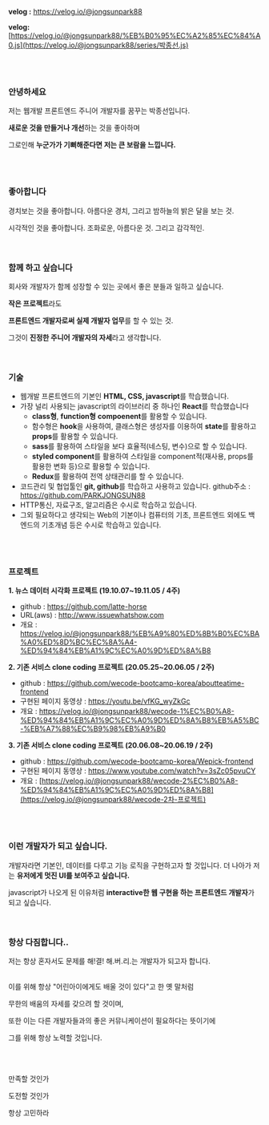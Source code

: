 **velog :** https://velog.io/@jongsunpark88

**velog:** [https://velog.io/@jongsunpark88/%EB%B0%95%EC%A2%85%EC%84%A0.js](https://velog.io/@jongsunpark88/series/박종선.js) 

<br>
<br>

### 안녕하세요

저는 웹개발 프론트엔드 주니어 개발자를 꿈꾸는 박종선입니다.

**새로운 것을 만들거나 개선**하는 것을 좋아하며 

그로인해 **누군가가 기뻐해준다면 저는 큰 보람을 느낍니다.**

<br>
<br>

### 좋아합니다

경치보는 것을 좋아합니다. 아름다운 경치, 그리고 밤하늘의 밝은 달을 보는 것.

시각적인 것을 좋아합니다. 조화로운, 아름다운 것. 그리고 감각적인.
<br>
<br>
<br>
### 함께 하고 싶습니다

회사와 개발자가 함께 성장할 수 있는 곳에서 좋은 분들과 일하고 싶습니다.

**작은 프로젝트**라도 

**프론트엔드 개발자로써 실제 개발자 업무**를 할 수 있는 것.

그것이 **진정한 주니어 개발자의 자세**라고 생각합니다.
<br>
<br>
<br>
### 기술
- 웹개발 프론트엔드의 기본인 **HTML, CSS, javascript**를 학습했습니다.
- 가장 널리 사용되는 javascript의 라이브러리 중 하나인 **React**를 학습했습니다
   - **class형**, **function형** **compoenent**를 활용할 수 있습니다.
   - 함수형은 **hook**을 사용하여, 클래스형은 생성자를 이용하여 **state**를 활용하고 **props**를 활용할 수 있습니다.
   - **sass**를 활용하여 스타일을 보다 효율적(네스팅, 변수)으로 할 수 있습니다.
   - **styled component**를 활용하여 스타일을 component적(재사용, props를 활용한 변화 등)으로 활용할 수 있습니다.
   - **Redux**를 활용하여 전역 상태관리를 할 수 있습니다.
- 코드관리 및 협업툴인 **git, github**를 학습하고 사용하고 있습니다.
github주소 : https://github.com/PARKJONGSUN88
- HTTP통신, 자료구조, 알고리즘은 수시로 학습하고 있습니다.
- 그외 필요하다고 생각되는 Web의 기본이나 컴퓨터의 기초, 프론트엔드 외에도 백엔드의 기초개념 등은 수시로 학습하고 있습니다.
<br>
<br>

### 프로젝트
**1. 뉴스 데이터 시각화 프로젝트 (19.10.07~19.11.05 / 4주)** 
- github : https://github.com/latte-horse
- URL(aws) : http://www.issuewhatshow.com
- 개요 : https://velog.io/@jongsunpark88/%EB%A9%80%ED%8B%B0%EC%BA%A0%ED%8D%BC%EC%8A%A4-%ED%94%84%EB%A1%9C%EC%A0%9D%ED%8A%B8

**2. 기존 서비스 clone coding 프로젝트 (20.05.25~20.06.05 / 2주)**
- github : https://github.com/wecode-bootcamp-korea/aboutteatime-frontend
- 구현된 페이지 동영상 : https://youtu.be/vfKG_wyZkGc
- 개요 : 
  https://velog.io/@jongsunpark88/wecode-1%EC%B0%A8-%ED%94%84%EB%A1%9C%EC%A0%9D%ED%8A%B8%EB%A5%BC-%EB%A7%88%EC%B9%98%EB%A9%B0

**3. 기존 서비스 clone coding 프로젝트 (20.06.08~20.06.19 / 2주)**

- github :  https://github.com/wecode-bootcamp-korea/Wepick-frontend 
- 구현된 페이지 동영상 :  https://www.youtube.com/watch?v=3sZc05pvuCY 
- 개요 : 
   [https://velog.io/@jongsunpark88/wecode-2%EC%B0%A8-%ED%94%84%EB%A1%9C%EC%A0%9D%ED%8A%B8](https://velog.io/@jongsunpark88/wecode-2차-프로젝트) 
<br>
<br>

### 이런 개발자가 되고 싶습니다.

개발자라면 기본인, 데이터를 다루고 기능 로직을 구현하고자 할 것입니다.
더 나아가 저는 **유저에게 멋진 UI를 보여주고 싶습니다.**

javascript가 나오게 된 이유처럼
**interactive한 웹 구현을 하는 프론트엔드 개발자**가 되고 싶습니다.
<br>
<br>
<br>

### 항상 다짐합니다..

저는 항상 혼자서도 문제를 해!결! 해.버.리.는 개발자가 되고자 합니다.
<br>
<br>

이를 위해 항상 "어린아이에게도 배울 것이 있다"고 한 옛 말처럼

무한의 배움의 자세를 갖으려 할 것이며, 

또한 이는 다른 개발자들과의 좋은 커뮤니케이션이 필요하다는 뜻이기에

그를 위해 항상 노력할 것입니다. 


<br><br>



만족할 것인가

도전할 것인가

항상 고민하라
